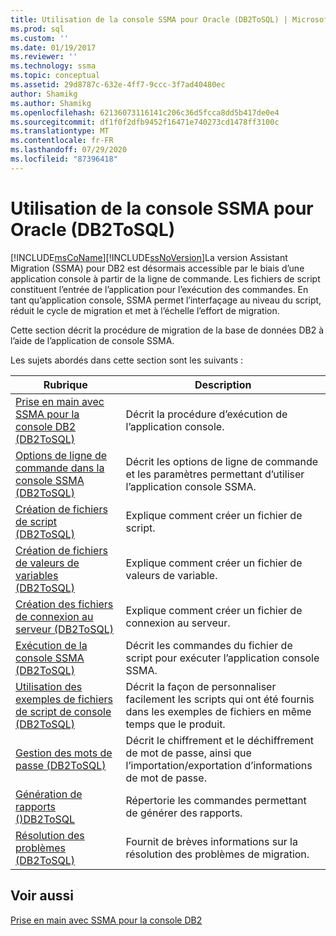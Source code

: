 ```yaml
---
title: Utilisation de la console SSMA pour Oracle (DB2ToSQL) | Microsoft Docs
ms.prod: sql
ms.custom: ''
ms.date: 01/19/2017
ms.reviewer: ''
ms.technology: ssma
ms.topic: conceptual
ms.assetid: 29d8787c-632e-4ff7-9ccc-3f7ad40480ec
author: Shamikg
ms.author: Shamikg
ms.openlocfilehash: 62136073116141c206c36d5fcca8dd5b417de0e4
ms.sourcegitcommit: df1f0f2dfb9452f16471e740273cd1478ff3100c
ms.translationtype: MT
ms.contentlocale: fr-FR
ms.lasthandoff: 07/29/2020
ms.locfileid: "87396418"
---
```

# <a name="working-with-ssma-for-oracle-console-db2tosql"></a>Utilisation de la console SSMA pour Oracle (DB2ToSQL)
[!INCLUDE[msCoName](../../includes/msconame_md.md)][!INCLUDE[ssNoVersion](../../includes/ssnoversion-md.md)]La version Assistant Migration (SSMA) pour DB2 est désormais accessible par le biais d’une application console à partir de la ligne de commande. Les fichiers de script constituent l’entrée de l’application pour l’exécution des commandes. En tant qu’application console, SSMA permet l’interfaçage au niveau du script, réduit le cycle de migration et met à l’échelle l’effort de migration.  
  
Cette section décrit la procédure de migration de la base de données DB2 à l’aide de l’application de console SSMA.  
  
Les sujets abordés dans cette section sont les suivants :  
  
|Rubrique|Description|  
|-|-|  
|[Prise en main avec SSMA pour la console DB2 &#40;DB2ToSQL&#41;](../../ssma/db2/getting-started-with-ssma-for-db2-console-db2tosql.md)|Décrit la procédure d’exécution de l’application console.|  
|[Options de ligne de commande dans la console SSMA &#40;DB2ToSQL&#41;](../../ssma/db2/command-line-options-in-ssma-console-db2tosql.md)|Décrit les options de ligne de commande et les paramètres permettant d’utiliser l’application console SSMA.|  
|[Création de fichiers de script &#40;DB2ToSQL&#41;](../../ssma/db2/creating-script-files-db2tosql.md)|Explique comment créer un fichier de script.|  
|[Création de fichiers de valeurs de variables &#40;DB2ToSQL&#41;](../../ssma/db2/creating-variable-value-files-db2tosql.md)|Explique comment créer un fichier de valeurs de variable.|  
|[Création des fichiers de connexion au serveur &#40;DB2ToSQL&#41;](../../ssma/db2/creating-the-server-connection-files-db2tosql.md)|Explique comment créer un fichier de connexion au serveur.|  
|[Exécution de la console SSMA &#40;DB2ToSQL&#41;](../../ssma/db2/executing-the-ssma-console-db2tosql.md)|Décrit les commandes du fichier de script pour exécuter l’application console SSMA.|  
|[Utilisation des exemples de fichiers de script de console &#40;DB2ToSQL&#41;](../../ssma/db2/working-with-the-sample-console-script-files-db2tosql.md)|Décrit la façon de personnaliser facilement les scripts qui ont été fournis dans les exemples de fichiers en même temps que le produit.|  
|[Gestion des mots de passe &#40;DB2ToSQL&#41;](../../ssma/db2/managing-passwords-db2tosql.md)|Décrit le chiffrement et le déchiffrement de mot de passe, ainsi que l’importation/exportation d’informations de mot de passe.|  
|[Génération de rapports &#40;&#41;DB2ToSQL](../../ssma/db2/generating-reports-db2tosql.md)|Répertorie les commandes permettant de générer des rapports.|  
|[Résolution des problèmes &#40;DB2ToSQL&#41;](../../ssma/db2/troubleshooting-db2tosql.md)|Fournit de brèves informations sur la résolution des problèmes de migration.|  
  
## <a name="see-also"></a>Voir aussi  
[Prise en main avec SSMA pour la console DB2](https://msdn.microsoft.com/f245c017-023e-4880-8721-8908d339525e)  
  
